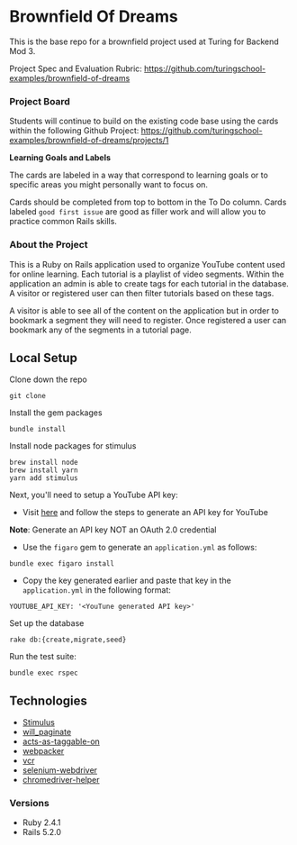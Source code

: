 # Brownfield Of Dreams

This is the base repo for a brownfield project used at Turing for Backend Mod 3.

Project Spec and Evaluation Rubric: https://github.com/turingschool-examples/brownfield-of-dreams

### Project Board

Students will continue to build on the existing code base using the cards within the following Github Project: https://github.com/turingschool-examples/brownfield-of-dreams/projects/1

**Learning Goals and Labels**

The cards are labeled in a way that correspond to learning goals or to specific areas you might personally want to focus on.

Cards should be completed from top to bottom in the To Do column. Cards labeled `good first issue` are good as filler work and will allow you to practice common Rails skills.

### About the Project

This is a Ruby on Rails application used to organize YouTube content used for online learning. Each tutorial is a playlist of video segments. Within the application an admin is able to create tags for each tutorial in the database. A visitor or registered user can then filter tutorials based on these tags.

A visitor is able to see all of the content on the application but in order to bookmark a segment they will need to register. Once registered a user can bookmark any of the segments in a tutorial page.

## Local Setup


Clone down the repo
```
git clone
```

Install the gem packages
```
bundle install
```

Install node packages for stimulus
```
brew install node
brew install yarn
yarn add stimulus
```

Next, you'll need to setup a YouTube API key:
 * Visit [here](https://developers.google.com/youtube/v3/getting-started) and follow the steps to generate an API key for YouTube
 
 **Note**: Generate an API key NOT an OAuth 2.0 credential

 * Use the `figaro` gem to generate an `application.yml` as follows:
 ```
 bundle exec figaro install
 ```

 * Copy the key generated earlier and paste that key in the `application.yml` in the following format:
 ```
 YOUTUBE_API_KEY: '<YouTune generated API key>'
 ```

Set up the database
```
rake db:{create,migrate,seed}
```

Run the test suite:
```
bundle exec rspec
```

## Technologies
* [Stimulus](https://github.com/stimulusjs/stimulus)
* [will_paginate](https://github.com/mislav/will_paginate)
* [acts-as-taggable-on](https://github.com/mbleigh/acts-as-taggable-on)
* [webpacker](https://github.com/rails/webpacker)
* [vcr](https://github.com/vcr/vcr)
* [selenium-webdriver](https://www.seleniumhq.org/docs/03_webdriver.jsp)
* [chromedriver-helper](http://chromedriver.chromium.org/)

### Versions
* Ruby 2.4.1
* Rails 5.2.0
